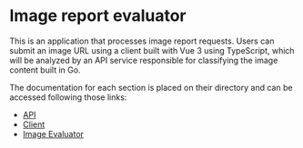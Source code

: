 # Image report evaluator

This is an application that processes image report requests. Users can submit an image URL using a client built with Vue 3 using TypeScript, which will be analyzed by an API service responsible for classifying the image content built in Go.

The documentation for each section is placed on their directory and can be accessed following those links:

- [API](https://github.com/devmeireles/go-vue-image-evaluate/blob/main/api/README.md)
- [Client](https://github.com/devmeireles/go-vue-image-evaluate/blob/main/client/README.md)
- [Image Evaluator](https://api.cloudmersive.com/swagger/index.html?urls.primaryName=Image%20Recognition%20and%20Processing%20API)